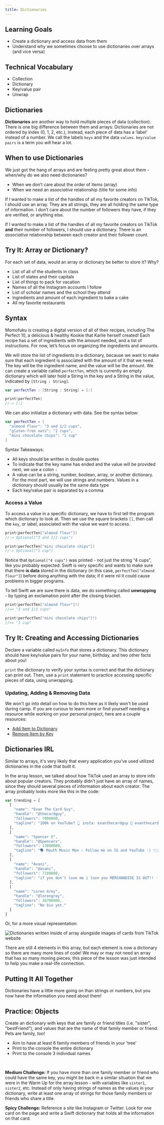 ```yaml
---
title: Dictionaries
---
```


## Learning Goals

* Create a dictionary and access data from them
* Understand why we sometimes choose to use dictionaries over arrays (and vice versa)

## Technical Vocabulary

- Collection
- Dictionary
- Key/value pair
- Unwrap

## Dictionaries

**Dictionaries** are another way to hold multiple pieces of data (collection). There is one big difference between them and arrays: Dictionaries are not ordered by index (0, 1, 2, etc.), instead, each piece of data has a ‘label’ instead of a number. We call the labels `keys` and the data `values`. `key/value pairs` is a term you will hear a lot.

## When to use Dictionaries

We just got the hang of arrays and are feeling pretty great about them - when/why do we also need dictionaries?

- When we don’t care about the order of items (array)
- When we need an _associative_ relationship (title for some info)

If I wanted to make a list of the handles of all my favorite creators on TikTok, I should use an array. They are all strings, they are all holding the same type of information. I don’t care about the number of followers they have, if they are verified, or anything else.

If I wanted to make a list of the handles of all my favorite creators on TikTok **and** their number of followers, I should use a dictionary. There is an _associative_ relationship between each creator and their follower count.

<div class="try-it">
  <h2>Try It: Array or Dictionary?</h2>
  <p>For each set of data, would an array or dictionary be better to store it? Why?</p>
  <ul>
    <li>List of all of the students in class</li>
    <li>List of states and their capitals</li>
    <li>List of things to pack for vacation</li>
    <li>Names of all the Instagram accounts I follow</li>
    <li>List of scholar names and the school they attend</li>
    <li>Ingredients and amount of each ingredient to bake a cake</li>
    <li>All my favorite restaurants</li>
  </ul>
</div>

## Syntax

Momofuku is creating a digital version of all of their recipes, including The Perfect 10, a delicious & healthy Kookie that Karlie herself created! Each recipe has a set of ingredients with the amount needed, and a list of instructions. For now, let’s focus on organizing the ingredients and amounts.

We will store the list of ingredients in a dictionary, because we want to make sure that each ingredient is associated with the amount of it that we need. The key will be the ingredient name, and the value will be the amount. We can create a variable called `perfectTen`, which is currently an empty dictionary which will later hold a String in the key and a String in the value, indicated by `[String : String]`.

```swift
var perfectTen : [String : String] = [:]

print(perfectTen)
//-> [:]
```

We can also initialize a dictionary with data. See the syntax below:

```swift
var perfectTen = [
  "almond flour": "3 and 1/2 cups",
  "gluten-free oats": "2 cups",
  "mini chocolate chips": "1 cup"
]
```

Syntax Takeaways:
- All keys should be written in double quotes
- To indicate that the key name has ended and the value will be provided next, we use a colon `:`
- A value can be a string, number, boolean, array, or another dictionary. For the most part, we will use strings and numbers. Values in a dictionary should usually be the same data type
- Each key/value pair is separated by a comma

### Access a Value

To access a value in a specific dictionary, we have to first tell the program which dictionary to look at. Then we use the square brackets `[]`, then call the `key`, or label, associated with the value we want to access.

```swift
print(perfectTen["almond flour"])
//-> Optional("3 and 1/2 cups")

print(perfectTen["mini chocolate chips"])
//-> Optional("1 cup")
```

Notice that `Optional("4 cups")` was printed - not just the string “4 cups”, like you probably expected. Swift is very specific and wants to make sure that there **is data** stored in the dictionary (in this case, `perfectTen["almond flour"]`) before doing anything with the data; if it were nil it could cause problems in bigger programs.

To tell Swift we are sure there is data, we do something called **unwrapping** - by typing an exclamation point after the closing bracket.

```swift
print(perfectTen["almond flour"]!)
//=> "3 and 1/2 cups"

print(perfectTen["mini chocolate chips"]!)
//=> "1 cup"
```

<div class="try-it">
  <h2>Try It: Creating and Accessing Dictionaries</h2>
  <p>Declare a variable called <code class="try-it-code">myInfo</code> that stores a dictionary. This dictionary should have key/value pairs for your name, birthday, and two other facts about you!</p>
  <p><code class="try-it-code">print</code> the dictionary to verify your syntax is correct and that the dictionary can print out. Then, use a <code class="try-it-code">print</code> statement to practice accessing specific pieces of data, using unwrapping.</p>
</div>

### Updating, Adding & Removing Data

We won't go into detail on how to do this here as it likely won't be used during camp. If you are curious to learn more or find yourself needing a resource while working on your personal project, here are a couple resources:
- [Add Item to Dictionary](https://iswift.org/cookbook/add-item-to-dictionary)
- [Remove Item by Key](https://iswift.org/cookbook/remove-item-from-dictionary-with-key)

## Dictionaries IRL

Similar to arrays, it's very likely that every application you've used utilized dictionaries in the code that built it.

In the array lesson, we talked about how TikTok used an array to store info about popular creators. They probably didn't just have an array of names, since they should several pieces of information about each creator. The array probably looks more like this in the code:

```js
var trending = [
  [
    "name": "Evan The Card Guy",
    "handle": "@thecardguy",
    "followers": 7000000,
    "tagline": "100k on YouTube? 👆 insta: evanthecardguy 📧 evanthecardguy@gmail.com"
  ],
  [
    "name": "Spencer X",
    "handle": "@Spencerx",
    "followers": 13800000,
    "tagline": "🗣 Mouth Music Man 🎶 Follow me on IG and YouTube :) 👇🏼👆🏼"
  ],
  [
    "name": "Avani",
    "handle": "@avani",
    "followers": 7100000,
    "tagline": "if you don’t love me i love you MERCHANDISE IS OUT!! - FANJOY.CO/AVANI"
  ],
  [
    "name": "Loren Grey",
    "handle": "@lorengrey",
    "followers": 36700000,
    "tagline": "No bio yet."
  ]
]
```

Or, for a more visual representation:

<img src="./assets/tiktok-array-of-dictionaries.png" alt="Dictionaries written inside of array alongside images of cards from TikTok website">

There are still 4 elements in this array, but each element is now a dictionary so there are many more lines of code! We may or may not need an array that has so many moving pieces; this piece of the lesson was just intended to help you make a real-life connection.

## Putting It All Together

Dictionaries have a little more going on than strings or numbers, but you now have the information you need about them!

<div class="practice">
  <h2>Practice: Objects</h2>
  <p>Create an dictionary with keys that are family or friend titles (i.e. "sister", "bestFriend"), and values that are the name of that family member or friend. Pets are family, too!</p>
  <ul>
    <li>Aim to have at least 6 family members of friends in your 'tree'</li>
    <li>Print to the console the entire dictionary</li>
    <li>Print to the console 3 individual names</li>
  </ul>
  <br>
  <p><strong>Medium Challenge:</strong> If you have more than one family member or friend who could have the same key, you might be back in a similar situation that we were in the Warm Up for the array lesson - with variables like <code>sister1</code>, <code>sister2</code>, etc. Instead of only having strings of names as the values in your dictionary, write at least one array of strings for those family members or friends who share a title.</p>
  <p><strong>Spicy Challenge:</strong> Reference a site like Instagram or Twitter. Look for one card on the page and write a Swift dictionary that holds all the information on that card.</p>
</div>
